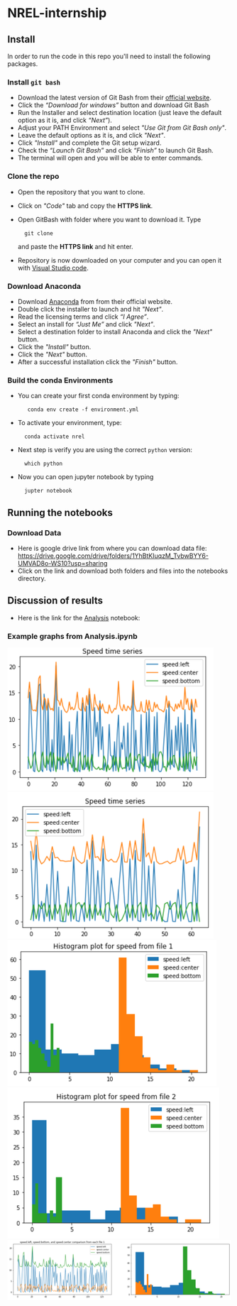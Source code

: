 # NREL-internship

## Install

In order to run the code in this repo you'll need to install the following packages.

### Install `git bash`

- Download the latest version of Git Bash from their [official website](https://git-scm.com/).
- Click the *“Download for windows”* button and download Git Bash
- Run the Installer and select destination location (just leave the default option as it is, and click *“Next”*). 
- Adjust your PATH Environment and select *"Use Git from Git Bash only"*.
- Leave the default options as it is, and click *"Next"*.
- Click *"Install"* and complete the Git setup wizard. 
- Check the *“Launch Git Bash”* and click *“Finish”* to launch Git Bash.
- The terminal will open and you will be able to enter commands.

### Clone the repo

- Open the repository that you want to clone. 
- Click on *"Code"* tab and copy the **HTTPS link**. 
- Open GitBash with folder where you want to download it. Type

        git clone

    and paste the **HTTPS link** and hit enter.
- Repository is now downloaded on your computer and you can open it with [Visual Studio code](https://code.visualstudio.com/).

### Download Anaconda

- Download [Anaconda](https://www.anaconda.com/products/individual) from from their official website.
- Double click the installer to launch and hit *"Next"*.
- Read the licensing terms and click *“I Agree”*.
- Select an install for *“Just Me”* and click *"Next"*.
- Select a destination folder to install Anaconda and click the *"Next"* button.
- Click the *"Install"* button. 
- Click the *"Next"* button.
- After a successful installation click the *"Finish"* button.

### Build the conda Environments

- You can create your first conda environment by typing:

         conda env create -f environment.yml

- To activate your environment, type:

        conda activate nrel

- Next step is verify you are using the correct `python` version: 

        which python

- Now you can open jupyter notebook by typing      
        
        jupter notebook

## Running the notebooks

### Download Data

- Here is google drive link from where you can download data file: https://drive.google.com/drive/folders/1YhBtKIuqzM_TvbwBYY6-UMVAD8o-WS10?usp=sharing
- Click on the link and download both folders and files into the notebooks directory.

## Discussion of results

- Here is the link for the [Analysis](notebooks/Analysis.ipynb) notebook: 

### Example graphs from Analysis.ipynb

![](Images/Screenshot1.png)
![](Images/Screenshot2.png)
![](Images/Screenshot3.png)
![](Images/Screenshot4.png)
![](Images/Screenshot5.png)
